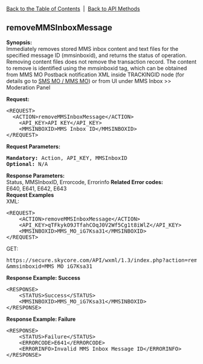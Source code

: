 <a href="/1.3/README.md">Back to the Table of Contents</a>&nbsp;&nbsp;|&nbsp;&nbsp;<a href="API_METHODS.md">Back to API Methods</a>
<h2>removeMMSInboxMessage</h2>
<p><strong>Synopsis:</strong><br />
Immediately removes stored MMS inbox content and text files for the specified message ID (mmsinboxid), and returns the status of operation. Removing content files does not remove the transaction record. The content to remove is identified using the mmsinboxid tag, which can be obtained from MMS MO Postback notification XML inside TRACKINGID node (for details go to <a href="https://github.com/SkycoreMobile/API/blob/master/1.3/CONTENTS/POSTBACKS/POSTBACK_SMS+MMS_MO.md">SMS MO / MMS MO</a>) or from UI under MMS Inbox &gt;&gt; Moderation Panel</p>
<div><strong>Request:</strong></div>
<pre>&lt;REQUEST&gt;
  &lt;ACTION&gt;removeMMSInboxMessage&lt;/ACTION&gt;
	&lt;API_KEY&gt;API KEY&lt;/API_KEY&gt;
	&lt;MMSINBOXID&gt;MMS Inbox ID&lt;/MMSINBOXID&gt;
&lt;/REQUEST&gt;</pre>
<div><strong>Request Parameters:</strong></div>
<pre><strong>Mandatory:</strong> Action, API_KEY, MMSInboxID
<strong>Optional:</strong> N/A</pre>
<strong>Response Parameters:</strong><br />
Status, MMSInboxID, Errorcode, Errorinfo
<strong>Related Error codes: </strong><br />
E640, E641, E642, E643
<div><strong>Request Examples</strong></div>
XML:
<pre>&lt;REQUEST&gt;
    &lt;ACTION&gt;removeMMSInboxMessage&lt;/ACTION&gt;
    &lt;API_KEY&gt;qTFkykO9JTfahCOqJ0V2Wf5Cg1t8iWlZ&lt;/API_KEY&gt;
    &lt;MMSINBOXID&gt;MMS_MO_iG7Ksa31&lt;/MMSINBOXID&gt;
&lt;/REQUEST&gt;</pre>
GET:
<pre>https://secure.skycore.com/API/wxml/1.3/index.php?action=removemmsinboxmessage&api_key=qTFkykO9JTfahCOqJ0V2Wf5Cg1t8iWlZ
&mmsinboxid=MMS_MO_iG7Ksa31</pre>
<div><strong>Response Example: Success</strong></div>
<pre>&lt;RESPONSE&gt;
    &lt;STATUS&gt;Success&lt;/STATUS&gt;
    &lt;MMSINBOXID&gt;MMS_MO_iG7Ksa31&lt;/MMSINBOXID&gt;
&lt;/RESPONSE&gt;</pre>
<div><strong>Response Example: Failure</strong></div>
<pre>&lt;RESPONSE&gt;
    &lt;STATUS&gt;Failure&lt;/STATUS&gt;
    &lt;ERRORCODE&gt;E641&lt;/ERRORCODE&gt;
    &lt;ERRORINFO&gt;Invalid MMS Inbox Message ID&lt;/ERRORINFO&gt;
&lt;/RESPONSE&gt;</pre>
